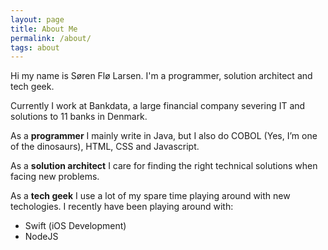```yaml
---
layout: page
title: About Me
permalink: /about/
tags: about
---
```


Hi my name is Søren Flø Larsen. I'm a programmer, solution architect and tech geek.

Currently I work at Bankdata, a large financial company severing IT and solutions to 11 banks in Denmark.

As a **programmer** I mainly write in Java, but I also do COBOL (Yes, I’m one of the dinosaurs), HTML, CSS and Javascript.

As a **solution architect** I care for finding the right technical solutions when facing new problems.

As a **tech geek** I use a lot of my spare time playing around with new techologies. I recently have been playing around with:

* Swift (iOS Development)
* NodeJS

